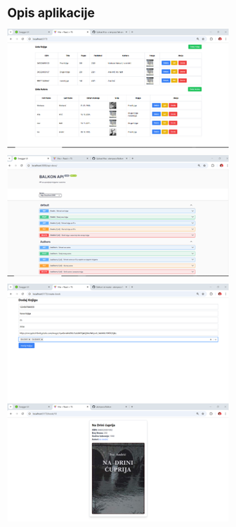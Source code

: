 # Opis aplikacije

![List Book and List Author Screenshot](ListBook_List_Author_Screenshot.png)

![Swagger Screenshot](Swagger_Screenshot.png)

![Add_books_authors](Add_books_authors.png)
![Details_book](Details_book.png)



